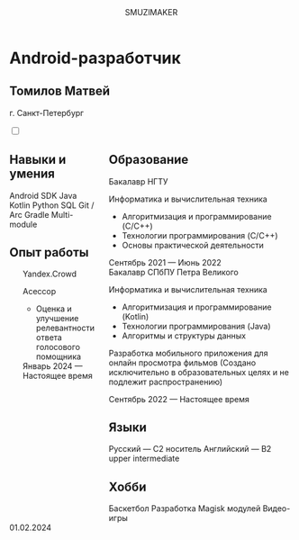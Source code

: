 
<!DOCTYPE html>
<html lang="ru">
<head>
    <meta charset="UTF-8">
    <meta name="viewport" content="width=device-width, initial-scale=1.0">
    <title>Томилов Матвей</title>
    <link rel="preconnect" href="https://fonts.gstatic.com">
    <link href="https://fonts.googleapis.com/css2?family=Montserrat:wght@300;400;500;600;700&display=swap"
          rel="stylesheet">
    <link rel="stylesheet" href="https://cdn.jsdelivr.net/npm/boxicons@latest/css/boxicons.min.css">
    <link rel="stylesheet" href="styles/style.css">
    <script type="text/javascript" src="scripts/main.js"></script>
</head>
<body>
<header class="header">
    <span class="logo">SMUZlMAKER</span>
</header>
<div class="hero">
    <div class="container hero__container">
        <div class="hero__about">
            <h1 class="hero__title">Android-разработчик</h1>
            <h2 class="hero__subtitle">Томилов Матвей</h2>
            <p class="hero__description">
                г. Санкт-Петербург
            </p>
            <div class="hero__links">
                <a class="hero__link" href="mailto:mameyka45@gmail.com"><i class='bx bxl-gmail'></i></a>
                <a class="hero__link" href="https://t.me/smuzlmaker"><i class='bx bxl-telegram'></i></a>
                <a class="hero__link" href="https://github.com/SMUZlMAKER"><i class='bx bxl-github'></i></a>
                <a class="hero__link" href=""><i class='bx bxs-file-pdf'></i></a>
            </div>
        </div>
        <div class="hero__box">
            <img class="hero__box-img" src="asset/avatar.png" alt="">
            <div class="theme-switch-wrapper">
                <label class="theme-switch" for="checkbox">
                    <input type="checkbox" id="checkbox" />
                    <div class="slider round"></div>
                </label>
            </div>
        </div>
    </div>
</div>
<div class="container columns">
    <div class="left-column">
        <section>
            <h1 class="section-title">Навыки и умения</h1>
            <div class="section-content tablets">
                <span class="tablet">Android SDK</span>
                <span class="tablet">Java</span>
                <span class="tablet">Kotlin</span>
                <span class="tablet">Python</span>
                <span class="tablet">SQL</span>
                <span class="tablet tablet-second">Git / Arc</span>
                <span class="tablet tablet-second">Gradle</span>
                <span class="tablet tablet-second">Multi-module</span>
            </div>
        </section>
        <section>
            <h1 class="section-title">Опыт работы</h1>
            <ul class="section-content cards-column">
                <div class="card-column">
                    <span class="card-name">Yandex.Crowd </span><br/>
                    <p class="card-span-title">Асессор</p>
                    <ul class="stack-content">
                        <li>Оценка и улучшение релевантности ответа голосового помощника</li>
                    </ul>
                    <span class="card-date">Январь 2024 &#8212 Настоящее время</span>
                </div>
            </ul>
        </section>
    </div>
    <div class="right-column">
        <section>
            <h1 class="section-title">Образование</h1>
            <div class="section-content cards-column">
                <div class="card-column">
                    <span class="card-name">Бакалавр НГТУ</span><br/>
                    <p class="card-span-title">Информатика и вычислительная техника</p>
                    <ul class="stack-content">
                        <li>Алгоритмизация и программирование (C/C++)</li>
                        <li>Технологии программирования (C/C++)</li>
                        <li>Основы практической деятельности</li>
                    </ul>
                    <span class="card-date">Сентябрь 2021 &#8212 Июнь 2022</span>
                </div>
                <div class="card-column last">
                    <span class="card-name">Бакалавр СПбПУ Петра Великого</span><br/>
                    <p class="card-span-title">Информатика и вычислительная техника</p>
                    <ul class="stack-content">
                        <li>Алгоритмизация и программирование (Kotlin)</li>
                        <li>Технологии программирования (Java)</li>
                        <li>Алгоритмы и структуры данных</li>
                    </ul>
                    <p class="card-span-title">Разработка мобильного приложения для онлайн просмотра фильмов 
                    (Создано исключительно в образовательных целях и не подлежит распространению)</p>
                    <span class="card-date">Сентябрь 2022 &#8212 Настоящее время</span>
                </div>
            </div>
        </section>
        <section>
            <h1 class="section-title">Языки</h1>
            <div class="section-content tablets">
                <span class="tablet">Русский &#8212 С2 носитель</span>
                <span class="tablet tablet-second">Английский &#8212 B2 upper intermediate</span>
            </div>
        </section>
        <section>
            <h1 class="section-title">Хобби</h1>
            <div class="section-content tablets">
                <span class="tablet">Баскетбол</span>
                <span class="tablet">Разработка Magisk модулей</span>
                <span class="tablet">Видео-игры</span>
            </div>
        </section>
    </div>
</div>
</body>
<footer>
    <span class="update-date">01.02.2024</span>
</footer>
</html>
